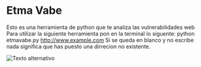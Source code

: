 # Etma Vabe
Esto es una herramienta de python que te analiza las vulnerabilidades web
Para utilizar la siguiente herramienta pon en la terminal lo siguente: python etmavabe.py http://www.example.com
Si se queda en blanco y no escribe nada significa que has puesto una dirrecion no existente.

![Texto alternativo](file:///C:/Users/joshb/OneDrive/Escritorio/%E2%80%8F/EtmaVabe.png)
